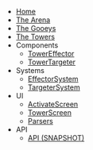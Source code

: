 * [Home](README.md)
* [The Arena](arena.md)
* [The Gooeys](gooeys.md) 
* [The Towers](towers.md)
* Components
  * [TowerEffector](tower-effector-component.md)
  * [TowerTargeter](tower-targeter-component.md)
* Systems
  * [EffectorSystem](effector-system.md)
  * [TargeterSystem](targeter-system.md)
* UI
  * [ActivateScreen](activate-screen.md)
  * [TowerScreen](tower-screen.md)
  * [Parsers](parsers.md)
* API
  * [API (SNAPSHOT)](http://jenkins.terasology.io/teraorg/job/Terasology/job/Modules/job/G/job/GooeyDefence/job/develop/javadoc/overview-summary.html)
